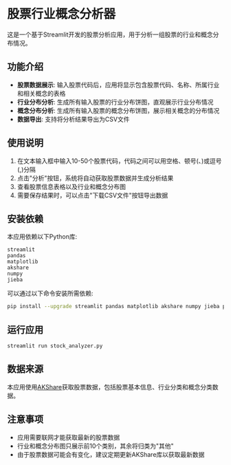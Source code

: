 # 股票行业概念分析器

这是一个基于Streamlit开发的股票分析应用，用于分析一组股票的行业和概念分布情况。

## 功能介绍

- **股票数据展示**: 输入股票代码后，应用将显示包含股票代码、名称、所属行业和相关概念的表格
- **行业分布分析**: 生成所有输入股票的行业分布饼图，直观展示行业分布情况
- **概念分布分析**: 生成所有输入股票的概念分布饼图，展示相关概念的分布情况
- **数据导出**: 支持将分析结果导出为CSV文件

## 使用说明

1. 在文本输入框中输入10-50个股票代码，代码之间可以用空格、顿号(、)或逗号(,)分隔
2. 点击"分析"按钮，系统将自动获取股票数据并生成分析结果
3. 查看股票信息表格以及行业和概念分布图
4. 需要保存结果时，可以点击"下载CSV文件"按钮导出数据

## 安装依赖

本应用依赖以下Python库:

```
streamlit
pandas
matplotlib
akshare
numpy
jieba
```

可以通过以下命令安装所需依赖:

```bash
pip install --upgrade streamlit pandas matplotlib akshare numpy jieba plotly openpyxl
```

## 运行应用

```bash
streamlit run stock_analyzer.py
```

## 数据来源

本应用使用[AKShare](https://github.com/akfamily/akshare)获取股票数据，包括股票基本信息、行业分类和概念分类数据。

## 注意事项

- 应用需要联网才能获取最新的股票数据
- 行业和概念分布图只展示前10个类别，其余将归类为"其他"
- 由于股票数据可能会有变化，建议定期更新AKShare库以获取最新数据 